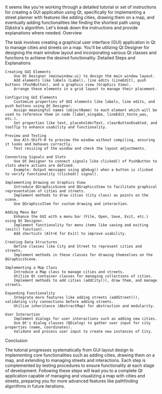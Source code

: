 It seems like you're working through a detailed tutorial or set of instructions for creating a GUI application using Qt, specifically for implementing a street planner with features like adding cities, drawing them on a map, and eventually adding functionalities like finding the shortest path using Dijkstra's algorithm. Let's break down the instructions and provide explanations where needed.
Overview

The task involves creating a graphical user interface (GUI) application in Qt to manage cities and streets on a map. You'll be utilizing Qt Designer for designing the main window layout and incorporating various Qt classes and functions to achieve the desired functionality.
Detailed Steps and Explanations

    Creating GUI Elements
        Use Qt Designer (mainwindow.ui) to design the main window layout.
        Add elements like labels (Label), line edits (LineEdit), push buttons (PushButton), and a graphics view (Graphics View).
        Arrange these elements in a grid layout to manage their placement.

    Configuring GUI Elements
        Customize properties of GUI elements like labels, line edits, and push buttons using Qt Designer.
        Assign meaningful names (objectName) to each element which will be used to reference them in code (label_eingabe, lineEdit_teste_was, etc.).
        Set properties like text, placeholderText, clearButtonEnabled, and toolTip to enhance usability and functionality.

    Preview and Testing
        Use Alt-Shift-R to preview the window without compiling, ensuring it looks and behaves correctly.
        Test resizing of the window and check the layout adjustments.

    Connecting Signals and Slots
        Use Qt Designer to connect signals like clicked() of PushButton to slots where actions are defined.
        Example: Output messages using qDebug() when a button is clicked to verify functionality (clicked() signal).

    Implementing Drawing on Graphics View
        Introduce QGraphicsScene and QGraphicsView to facilitate graphical representation of cities and streets.
        Implement methods to draw cities (City class) as points on the scene.
        Use QGraphicsItem for custom drawing and interaction.

    Adding Menu Bar
        Enhance the GUI with a menu bar (File, Open, Save, Exit, etc.) using Qt Designer.
        Implement functionality for menu items like saving and exiting (exit() function).
        Add shortcuts (Alt+E for Exit) to improve usability.

    Creating Data Structures
        Define classes like City and Street to represent cities and streets.
        Implement methods in these classes for drawing themselves on the QGraphicsScene.

    Implementing a Map Class
        Introduce a Map class to manage cities and streets.
        Utilize Qt container classes for managing collections of cities.
        Implement methods to add cities (addCity()), draw them, and manage streets.

    Expanding Functionality
        Integrate more features like adding streets (addStreet()), validating city connections before adding streets.
        Utilize inheritance (AbstractMap) for abstraction and modularity.

    User Interaction
        Implement dialogs for user interactions such as adding new cities.
        Use Qt's dialog classes (QDialog) to gather user input for city properties (name, coordinates).
        Validate and process user input to create new instances of City.

Conclusion

The tutorial progresses systematically from GUI layout design to implementing core functionalities such as adding cities, drawing them on a map, and extending to managing streets and interactions. Each step is complemented by testing procedures to ensure functionality at each stage of development. Following these steps will lead you to a complete Qt application capable of managing and visualizing a map with cities and streets, preparing you for more advanced features like pathfinding algorithms in future iterations.
